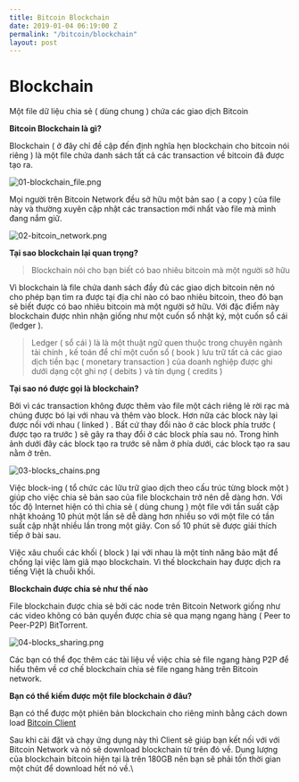 ```yaml
---
title: Bitcoin Blockchain
date: 2019-01-04 06:19:00 Z
permalink: "/bitcoin/blockchain"
layout: post
---
```


# Blockchain

Một file dữ liệu chia sẻ ( dùng chung ) chứa các giao dịch Bitcoin

**Bitcoin Blockchain là gì?**

Blockchain ( ở đây chỉ đề cập đến định nghĩa hẹn blockchain cho bitcoin nói riêng ) là một file chứa danh sách tất cả các transaction về bitcoin đã được tạo ra.

![01-blockchain_file.png](/uploads/01-blockchain_file.png) 

Mọi người trên Bitcoin Network đều sở hữu một bản sao ( a copy ) của file này và thường xuyên cập nhật các transaction mới nhất vào file mà mình đang nắm giữ.

![02-bitcoin_network.png](/uploads/02-bitcoin_network.png)

**Tại sao blockchain lại quan trọng?**

> Blockchain nói cho bạn biết có bao nhiêu bitcoin mà một người sở hữu

Vì blockchain là file chứa danh sách đầy đủ các giao dịch bitcoin nên nó cho phép bạn tìm ra được tại địa chỉ nào có bao nhiêu bitcoin, theo đó bạn sẽ biết được có bao nhiêu bitcoin mà một người sở hữu. Với đặc điểm này blockchain được nhìn nhận giống như một cuốn sổ nhật ký, một cuốn sổ cái (ledger ).

> Ledger ( sổ cái ) là là một thuật ngữ quen thuộc trong chuyên ngành tài chính , kế  toán để chỉ một cuốn sổ ( book ) lưu trữ tất cả các giao dịch tiền bạc ( monetary transaction ) của doanh nghiệp được ghi dưới dạng cột ghi nợ ( debits ) và tín dụng ( credits )

**Tại sao nó được gọi là blockchain?**

Bởi vì các transaction không được thêm vào file một cách riêng lẻ rời rạc mà chúng được bó lại với nhau và thêm vào block. Hơn nữa các block này lại được nối với nhau ( linked ) . Bất cứ thay đổi nào ở các block phía trước ( được tạo ra trước ) sẽ gây ra thay đổi ở các block phía sau nó. Trong hình ảnh dưới đây các block tạo ra trước sẽ nằm ở phía dưới, các block tạo ra sau nằm ở trên.

![03-blocks_chains.png](/uploads/03-blocks_chains.png)

Việc block-ing ( tổ chức các lữu trữ giao dịch theo cấu trúc từng block một ) giúp cho việc chia sẻ bản sao của file blockchain trở nên dễ dàng hơn. Với tốc độ Internet hiện có thì chia sẻ ( dùng chung ) một file với tần suất cập nhật khoảng 10 phút một lần sẽ dễ dàng hơn nhiều so với một file có tần suất cập nhật nhiều lần trong một giây. Con số 10 phút sẽ được giải thích tiếp ở bài sau.

Việc xâu chuối các khối ( block ) lại với nhau là một tính năng bảo mật để chống lại việc làm giả mạo blockchain. Vì thế blockchain hay được dịch ra tiếng Việt là chuỗi khối.

**Blockchain được chia sẻ như thế nào**

File blockchain được chia sẻ bởi các node trên Bitcoin Network giống như các video không có bản quyền được chia sẻ qua mạng ngang hàng ( Peer to Peer-P2P) BitTorrent.

![04-blocks_sharing.png](/uploads/04-blocks_sharing.png)

Các bạn có thể đọc thêm các tài liệu về việc chia sẻ file ngang hàng P2P để hiểu thêm về cơ chế blockchain chia sẻ file ngang hàng trên Bitcoin network.

**Bạn có thể kiếm được một file blockchain ở đâu?**

Bạn có thể được một phiên bản blockchain cho riêng mình bằng cách down load [Bitcoin Client ](https://bitcoin.org/en/download)

Sau khi cài đặt và chạy ứng dụng này thì Client sẽ giúp bạn kết nối với với Bitcoin Network và nó sẽ download blockchain từ trên đó về. Dung lượng của blockchain bitcoin hiện tại là trên 180GB nên bạn sẽ phải tốn thời gian một chút để download hết nó về.\

